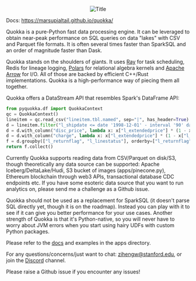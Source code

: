 <p align="center">
  <img src="https://github.com/marsupialtail/quokka/blob/master/docs/quokka-banner.png?raw=true" alt="Title"/>
</p>

Docs: https://marsupialtail.github.io/quokka/

Quokka is a pure-Python fast data processing engine. It can be leveraged to obtain near-peak performance on SQL queries on data "lakes" with CSV and Parquet file formats. It is often several times faster than SparkSQL and an order of magnitude faster than Dask. 

Quokka stands on the shoulders of giants. It uses [Ray](https://github.com/ray-project/ray) for task scheduling, Redis for lineage logging, [Polars](https://github.com/pola-rs/polars) for relational algebra kernels and [Apache Arrow](https://github.com/apache/arrow) for I/O. All of those are backed by efficient C++/Rust implementations. Quokka is a high-performance way of piecing them all together.

Quokka offers a DataStream API that resembles Spark's DataFrame API:

~~~python
from pyquokka.df import QuokkaContext
qc = QuokkaContext()
lineitem = qc.read_csv("lineitem.tbl.named", sep="|", has_header=True)
d = lineitem.filter("l_shipdate <= date '1998-12-01' - interval '90' day")
d = d.with_column("disc_price", lambda x: x["l_extendedprice"] * (1 - x["l_discount"]), required_columns ={"l_extendedprice", "l_discount"})
d = d.with_column("charge", lambda x: x["l_extendedprice"] * (1 - x["l_discount"]) * (1 + x["l_tax"]), required_columns={"l_extendedprice", "l_discount", "l_tax"})
f = d.groupby(["l_returnflag", "l_linestatus"], orderby=["l_returnflag","l_linestatus"]).agg({"l_quantity":["sum","avg"], "l_extendedprice":["sum","avg"], "disc_price":"sum", "charge":"sum", "l_discount":"avg","*":"count"})
return f.collect()
~~~

Currently Quokka supports reading data from CSV/Parquet on disk/S3, though theoretically any data source can be supported: Apache Iceberg/DeltaLake/Hudi, S3 bucket of images (apps/pinecone.py), Ethereum blockchain through web3 APIs, transactional database CDC endpoints etc. If you have some esoteric data source that you want to run analytics on, please send me a challenge as a Github issue. 

Quokka should not be used as a replacement for SparkSQL (it doesn't parse SQL directly yet, though it is on the roadmap). Instead you can play with it to see if it can give you better performance for your use cases. Another strength of Quokka is that it's Python-native, so you will never have to worry about JVM errors when you start using hairy UDFs with custom Python packages.

Please refer to the [docs](https://marsupialtail.github.io/quokka/) and examples in the apps directory. 

For any questions/concerns/just want to chat: zihengw@stanford.edu, or join the [Discord](https://discord.gg/YKbK2TVk) channel.

Please raise a Github issue if you encounter any issues!
